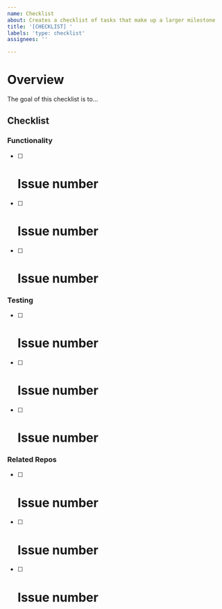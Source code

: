 ```yaml
---
name: Checklist
about: Creates a checklist of tasks that make up a larger milestone
title: '[CHECKLIST] '
labels: 'type: checklist'
assignees: ''

---
```


# Overview
<!-- A clear and concise description of what the intended outcome is for this checklist -->
The goal of this checklist is to...

## Checklist
<!-- Outline the different issues that collectively make up this checklist -->

### Functionality
- [ ] # Issue number  
- [ ] # Issue number  
- [ ] # Issue number  

### Testing
- [ ] # Issue number  
- [ ] # Issue number  
- [ ] # Issue number 

### Related Repos
- [ ] # Issue number  
- [ ] # Issue number  
- [ ] # Issue number 